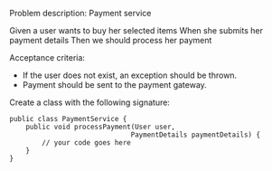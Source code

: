 Problem description:  Payment service
 		 
Given a user wants to buy her selected items
When she submits her payment details
Then we should process her payment

Acceptance criteria:
- If the user does not exist, an exception should be thrown. 
- Payment should be sent to the payment gateway.

Create a class with the following signature:

```
public class PaymentService {
	public void processPayment(User user, 
                              PaymentDetails paymentDetails) {
		// your code goes here
	}
}
```
